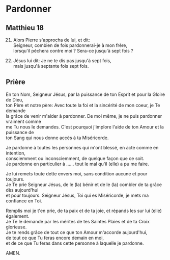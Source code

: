 # Pardonner

## Matthieu 18

21. Alors Pierre s'approcha de lui, et dit:<br/>
Seigneur, combien de fois pardonnerai-je à mon frère,<br/>
lorsqu'il péchera contre moi ? Sera-ce jusqu'à sept fois ?

22. Jésus lui dit: Je ne te dis pas jusqu'à sept fois,<br/>
mais jusqu'à septante fois sept fois.

## Prière

En ton Nom, Seigneur Jésus, par la puissance de ton Esprit et pour la Gloire de Dieu, <br/>
ton Père et notre père: Avec toute la foi et la sincérité de mon coeur, je Te demande <br/>
la grâce de venir m'aider à pardonner. De moi même, je ne puis pardonner vraiment comme <br/>
me Tu nous le demandes. C'est pourquoi j'implore l'aide de ton Amour et la puissance de <br/>
ton Sang qui nous donne accès à ta Miséricorde.

Je pardonne à toutes les personnes qui m'ont blessé, en acte comme en intention, <br/>
consciemment ou inconsciemment, de quelque façon que ce soit. <br/>
Je pardonne en particulier à ...... tout le mal qu'il (elle) a pu me faire.

Je lui remets toute dette envers moi, sans condition aucune et pour toujours. <br/>
Je Te prie Seigneur Jésus, de le (la) bénir et de le (la) combler de ta grâce dès aujourd'hui <br/>
et pour toujours. Seigneur Jésus, Toi qui es Miséricorde, je mets ma confiance en Toi. 

Remplis moi je t'en prie, de ta paix et de ta joie, et répands les sur lui (elle) également. <br/>
Je Te le demande par les mérites de tes Saintes Plaies et de ta Croix glorieuse.  <br/>
Je te rends grâce de tout ce que ton Amour m'accorde aujourd'hui,  <br/>
de tout ce que Tu feras encore demain en moi, <br/>
et de ce que Tu feras dans cette personne à laquelle je pardonne.

AMEN.
